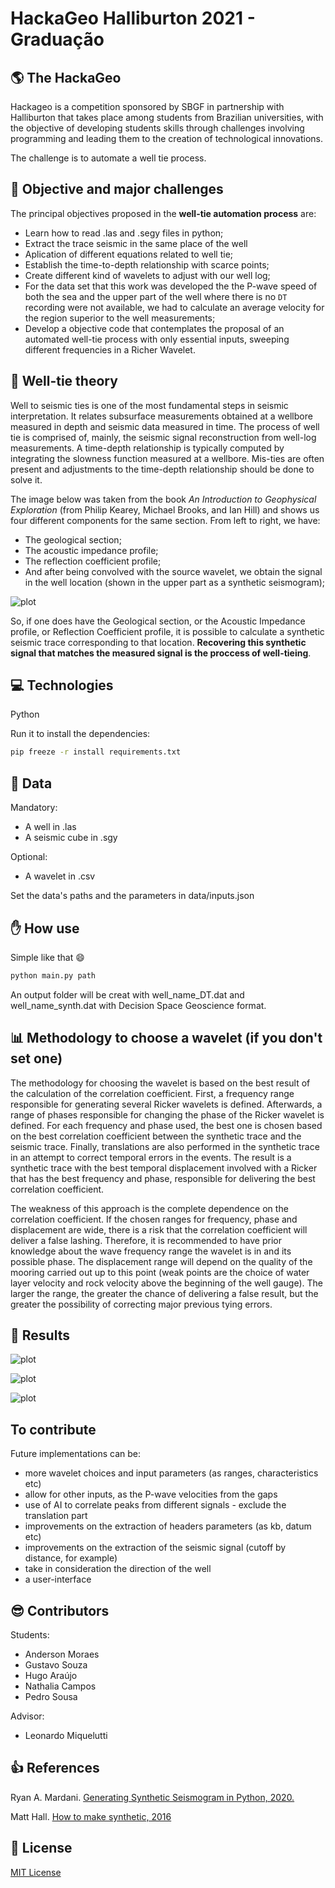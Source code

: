 # HackaGeo Halliburton 2021 - Graduação

## :earth_americas: The HackaGeo

Hackageo is a competition sponsored by SBGF in partnership with Halliburton that takes place among students from Brazilian universities, with the objective of developing students skills through challenges involving programming and leading them to the creation of technological innovations.

The challenge is to automate a well tie process.

## :dart: Objective and major challenges

The principal objectives proposed in the **well-tie automation process** are:
* Learn how to read .las and .segy files in python;
* Extract the trace seismic in the same place of the well
* Aplication of different equations related to well tie;
* Establish the time-to-depth relationship with scarce points;
* Create different kind of wavelets to adjust with our well log;
* For the data set that this work was developed the the P-wave speed of both the sea and the upper part of the well where there is no `DT` recording were not available, we had to calculate an average velocity for the region superior to the well measurements;
* Develop a objective code that contemplates the proposal of an automated well-tie process with only essential inputs, sweeping different frequencies in a Richer Wavelet.

## :page_with_curl: Well-tie theory

Well to seismic ties is one of the most fundamental steps in seismic interpretation. It relates subsurface measurements obtained at a wellbore measured in depth and seismic data measured in time. The process of well tie is comprised of, mainly, the seismic signal reconstruction from well-log measurements. A time-depth relationship is typically computed by integrating the slowness function measured at a wellbore. Mis-ties are often present and adjustments to the time-depth relationship should be done to solve it. 

The image below was taken from the book *An Introduction to Geophysical Exploration* (from Philip Kearey, Michael Brooks, and Ian Hill) and shows us four different components for the same section. From left to right, we have:

* The geological section;
* The acoustic impedance profile;
* The reflection coefficient profile;
* And after being convolved with the source wavelet, we obtain the signal in the well location (shown in the upper part as a synthetic seismogram);

![plot](notebooks/img/welltie.png)

So, if one does have the Geological section, or the Acoustic Impedance profile, or Reflection Coefficient profile, it is possible to calculate a synthetic seismic trace corresponding to that location. **Recovering this synthetic signal that matches the measured signal is the proccess of well-tieing**.

## :computer: Technologies

Python

Run it to install the dependencies:
```bash
pip freeze -r install requirements.txt
```

## :floppy_disk: Data

Mandatory:
* A well in .las
* A seismic cube in .sgy

Optional:
* A wavelet in .csv

Set the data's paths and the parameters in data/inputs.json

## :hand: How use

Simple like that :smile:
```python
python main.py path
```
An output folder will be creat with well_name_DT.dat and well_name_synth.dat with Decision Space Geoscience format.

## :bar_chart: Methodology to choose a wavelet (if you don't set one)

The methodology for choosing the wavelet is based on the best result of the calculation of the correlation coefficient. First, a frequency range responsible for generating several Ricker wavelets is defined. Afterwards, a range of phases responsible for changing the phase of the Ricker wavelet is defined. For each frequency and phase used, the best one is chosen based on the best correlation coefficient between the synthetic trace and the seismic trace. Finally, translations are also performed in the synthetic trace in an attempt to correct temporal errors in the events. The result is a synthetic trace with the best temporal displacement involved with a Ricker that has the best frequency and phase, responsible for delivering the best correlation coefficient.

The weakness of this approach is the complete dependence on the correlation coefficient. If the chosen ranges for frequency, phase and displacement are wide, there is a risk that the correlation coefficient will deliver a false lashing. Therefore, it is recommended to have prior knowledge about the wave frequency range the wavelet is in and its possible phase. The displacement range will depend on the quality of the mooring carried out up to this point (weak points are the choice of water layer velocity and rock velocity above the beginning of the well gauge). The larger the range, the greater the chance of delivering a false result, but the greater the possibility of correcting major previous tying errors. 

## :rocket: Results

![plot](notebooks/img/results_ddom.png)

![plot](notebooks/img/results_tdom.png)

![plot](outputs/dsg.png)

## To contribute

Future implementations can be:

* more wavelet choices and input parameters (as ranges, characteristics etc)
* allow for other inputs, as the P-wave velocities from the gaps
* use of AI to correlate peaks from different signals - exclude the translation part
* improvements on the extraction of headers parameters (as kb, datum etc)
* improvements on the extraction of the seismic signal (cutoff by distance, for example)
* take in consideration the direction of the well
* a user-interface

## :sunglasses: Contributors

Students:
* Anderson Moraes
* Gustavo Souza
* Hugo Araújo
* Nathalia Campos
* Pedro Sousa

Advisor:
* Leonardo Miquelutti

## :+1: References

Ryan A. Mardani. [Generating Synthetic Seismogram in Python, 2020.](https://towardsdatascience.com/generating-synthetic-seismogram-in-python-519f23f07894)

Matt Hall. [How to make synthetic, 2016](https://github.com/seg/tutorials-2014/tree/master/1406_Make_a_synthetic)

## :scroll: License

[MIT License](https://github.com/HackaGeo2021UFF/well-tie-challenge/blob/main/LICENSE)
